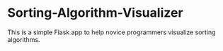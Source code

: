 # Sorting-Algorithm-Visualizer

This is a simple Flask app to help novice programmers visualize sorting algorithms.
